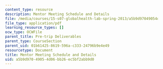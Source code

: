 ```yaml
---
content_type: resource
description: Mentor Meeting Schedule and Details
file: /media/courses/15-s07-globalhealth-lab-spring-2013/a5b9d97049054d06bb26ec5bf2abb9d0_MIT15_S07S13_mentor-schedule.pdf
file_type: application/pdf
learning_resource_types: []
ocw_type: OCWFile
parent_title: Pre-trip Deliverables
parent_type: CourseSection
parent_uid: 01b61425-8619-596a-c333-24796b9e4e49
resourcetype: Document
title: Mentor Meeting Schedule and Details
uid: a5b9d970-4905-4d06-bb26-ec5bf2abb9d0
---
```

